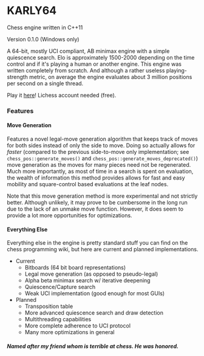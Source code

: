 # KARLY64 
Chess engine written in C++11

Version 0.1.0 (Windows only)

A 64-bit, mostly UCI compliant, AB minimax engine with a simple quiescence search. Elo is approximately 1500-2000 depending on the time control and if it's playing a human or another engine. This engine was written completely from scratch. And although a rather useless playing-strength metric, on average the engine evaluates about 3 million positions per second on a single thread.

Play it [here](https://lichess.org/@/karly64)! Lichess account needed (free).

### Features

#### Move Generation
Features a novel legal-move generation algorithm that keeps track of moves for both sides instead of only the side to move. Doing so actually allows for *faster* (compared to the previous side-to-move only implementation; see `chess_pos::generate_moves()` and `chess_pos::generate_moves_deprecated()`) move generation as the moves for many pieces need not be regenerated. Much more importantly, as most of time in a search is spent on evaluation, the wealth of information this method provides allows for fast and easy mobility and square-control based evaluations at the leaf nodes. 

Note that this move generation method is more experimental and not strictly better. Although unlikely, it may prove to be cumbersome in the long run due to the lack of an unmake move function. However, it does seem to provide a lot more opportunities for optimizations.

#### Everything Else
Everything else in the engine is pretty standard stuff you can find on the chess programming wiki, but here are current and planned implementations.
  - Current
    - Bitboards (64 bit board representations)
    - Legal move generation (as opposed to pseudo-legal)
    - Alpha beta minimax search w/ iterative deepening
    - Quiescence/Capture search
    - Weak UCI implementation (good enough for most GUIs)
  - Planned
    - Transposition table
    - More advanced quiescence search and draw detection
    - Multithreading capabilities
    - More complete adherence to UCI protocol
    - Many more optimizations in general 
    
   
   
 ##### Named after my friend whom is terrible at chess. He was honored.
